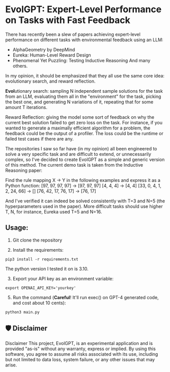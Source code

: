 # EvolGPT: Expert-Level Performance on Tasks with Fast Feedback

There has recently been a slew of papers achieving expert-level performance on different tasks with environmental feedback using an LLM:
* AlphaGeometry by DeepMind
* Eureka: Human-Level Reward Design
* Phenomenal Yet Puzzling: Testing Inductive Reasoning
And many others. 

In my opinion, it should be emphasized that they all use the same core idea: evolutionary search, and reward reflection.

**Evol**utionary search: sampling N independent sample solutions for the task from an LLM, evaluating them all in the "environment" for the task, picking the best one, and generating N variations of it, repeating that for some amount T iterations.

Reward Reflection: giving the model some sort of feedback on why the current best solution failed to get zero loss on the task. For instance, if you wanted to generate a maximally efficient algorithm for a problem, the feedback could be the output of a profiler. The loss could be the runtime or failed test cases if there are any.

The repositories I saw so far have (in my opinion) all been engineered to solve a very specific task and are difficult to extend, or unnecessarily complex, so I've decided to create EvolGPT as a simple and generic version of this method. The current demo task is taken from the Inductive Reasoning paper:


Find the rule mapping X -> Y in the following examples and express it as a Python function:
[97, 97, 97, 97] -> [97, 97, 97]
[4, 4, 4] -> [4, 4]
[33, 0, 4, 1, 2, 24, 66] -> []
[76, 42, 17, 76, 17] -> [76, 17]

And I've verified it can indeed be solved consistently with T=3 and N=5 (the hyperparameters used in the paper).
More difficult tasks should use higher T, N, for instance, Eureka used T=5 and N=16.

## Usage:

1. Git clone the repository

2. Install the requirements:
```
pip3 install -r requirements.txt
```
The python version I tested it on is 3.10.

3. Export your API key as an environment variable:
```
export OPENAI_API_KEY='yourkey'
```

5. Run the command (**Careful**! It'll run exec() on GPT-4 generated code, and cost about 10 cents):
```
python3 main.py
```

## 🛡 Disclaimer

Disclaimer
This project, EvolGPT, is an experimental application and is provided "as-is" without any warranty, express or implied. By using this software, you agree to assume all risks associated with its use, including but not limited to data loss, system failure, or any other issues that may arise.
